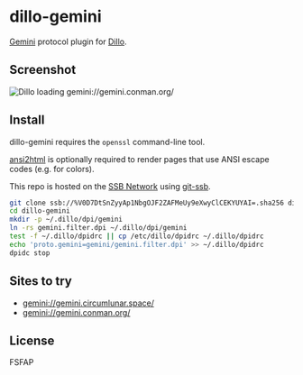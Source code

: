 # dillo-gemini

[Gemini][] protocol plugin for [Dillo][].

## Screenshot

![Dillo loading gemini://gemini.conman.org/](&Mi6TnZIOeSmIVeI0VbtY3tqvIEcoCrUas2EwwS09sl0=.sha256)

## Install

dillo-gemini requires the `openssl` command-line tool.

[ansi2html](https://pypi.org/project/ansi2html/) is optionally required to render pages that use ANSI escape codes (e.g. for colors).

This repo is hosted on the [SSB Network][SSB] using [git-ssb][].

```sh
git clone ssb://%V0D7DtSnZyyAp1NbgOJF2ZAFMeUy9eXwyClCEKYUYAI=.sha256 dillo-gemini
cd dillo-gemini
mkdir -p ~/.dillo/dpi/gemini
ln -rs gemini.filter.dpi ~/.dillo/dpi/gemini
test -f ~/.dillo/dpidrc || cp /etc/dillo/dpidrc ~/.dillo/dpidrc
echo 'proto.gemini=gemini/gemini.filter.dpi' >> ~/.dillo/dpidrc
dpidc stop
```

## Sites to try

- <gemini://gemini.circumlunar.space/>
- <gemini://gemini.conman.org/>

[Gemini]: https://gopher.tildeverse.org/zaibatsu.circumlunar.space/1/~solderpunk/gemini
[Dillo]: https://dillo.org/
[git-ssb]: %n92DiQh7ietE+R+X/I403LQoyf2DtR3WQfCkDKlheQU=.sha256
[SSB]: https://www.scuttlebutt.nz/

## License

FSFAP
